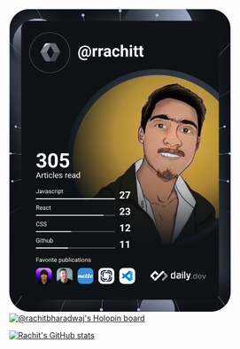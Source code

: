 <!-- ### Hi there 👋 -->

<!--
**rachit-bharadwaj/rachit-bharadwaj** is a ✨ _special_ ✨ repository because its `README.md` (this file) appears on your GitHub profile.

Here are some ideas to get you started:

- 🔭 I’m currently working on ...
- 🌱 I’m currently learning ...
- 👯 I’m looking to collaborate on ...
- 🤔 I’m looking for help with ...
- 💬 Ask me about ...
- 📫 How to reach me: ...
- 😄 Pronouns: ...
- ⚡ Fun fact: ...
-->

<!-- <a href="https://app.daily.dev/rrachitt"><img src="https://api.daily.dev/devcards/80ff0c05aca44eb4992f08598a285d97.png?r=0xm" width="400" alt="Rachit Bharadwaj's Dev Card"/></a> -->

<a href="https://app.daily.dev/rrachitt"><img src="https://github.com/rachit-bharadwaj/rachit-bharadwaj/blob/main/devcard.svg" width="400" alt="Rachit's Dev Card"/></a>
[![@rachitbharadwaj's Holopin board](https://holopin.me/rachitbharadwaj)](https://holopin.io/@rachitbharadwaj)

[![Rachit's GitHub stats](https://github-readme-stats.vercel.app/api?username=rachit-bharadwaj)](https://github.com/anuraghazra/github-readme-stats)
